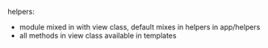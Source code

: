 helpers:
  - module mixed in with view class, default mixes in helpers in app/helpers
  - all methods in view class available in templates


